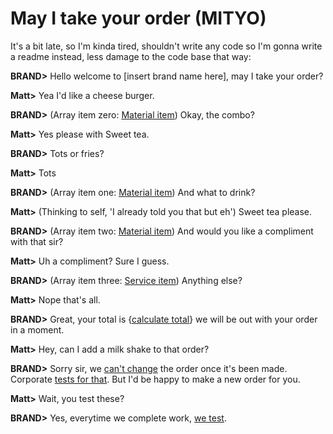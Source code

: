 # May I take your order (MITYO)

It's a bit late, so I'm kinda tired, shouldn't write any code so I'm gonna write a readme instead, less damage to the code base that way:

**BRAND>** Hello welcome to [insert brand name here], may I take your order?

**Matt>** Yea I'd like a cheese burger.

**BRAND>** (Array item zero: [Material item](https://github.com/davidroberts63/may-i-take-your-order/blob/2de2b08ac6397e247a2588595f2c311253730ff7/Mityo/OrderItem.cs#L36)) Okay, the combo?

**Matt>** Yes please with Sweet tea.

**BRAND>** Tots or fries?

**Matt>** Tots

**BRAND>** (Array item one: [Material item](https://github.com/davidroberts63/may-i-take-your-order/blob/2de2b08ac6397e247a2588595f2c311253730ff7/Mityo/OrderItem.cs#L36)) And what to drink?

**Matt>** (Thinking to self, 'I already told you that but eh') Sweet tea please.

**BRAND>** (Array item two: [Material item](https://github.com/davidroberts63/may-i-take-your-order/blob/2de2b08ac6397e247a2588595f2c311253730ff7/Mityo/OrderItem.cs#L36)) And would you like a compliment with that sir?

**Matt>** Uh a compliment? Sure I guess.

**BRAND>** (Array item three: [Service item](https://github.com/davidroberts63/may-i-take-your-order/blob/2de2b08ac6397e247a2588595f2c311253730ff7/Mityo/OrderItem.cs#L17)) Anything else?

**Matt>** Nope that's all.

**BRAND>** Great, your total is {[calculate total](https://github.com/davidroberts63/may-i-take-your-order/blob/2de2b08ac6397e247a2588595f2c311253730ff7/Mityo/Order.cs#L56)} we will be out with your order in a moment.

**Matt>** Hey, can I add a milk shake to that order?

**BRAND>** Sorry sir, we [can't change](https://github.com/davidroberts63/may-i-take-your-order/blob/2de2b08ac6397e247a2588595f2c311253730ff7/Mityo/Order.cs#L48) the order once it's been made. Corporate [tests for that](https://github.com/davidroberts63/may-i-take-your-order/blob/2de2b08ac6397e247a2588595f2c311253730ff7/Tests/OrderTests.cs#L27). But I'd be happy to make a new order for you.

**Matt>** Wait, you test these?

**BRAND>** Yes, everytime we complete work, [we test](https://ci.appveyor.com/project/davidroberts63/may-i-take-your-order/build/tests).
